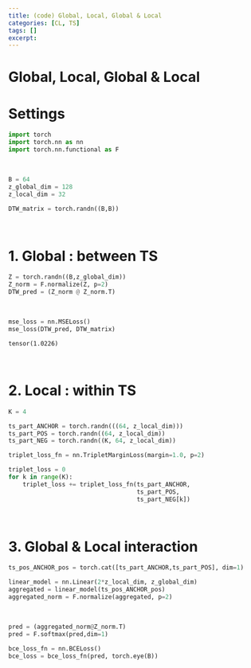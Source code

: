 ```yaml
---
title: (code) Global, Local, Global & Local
categories: [CL, TS]
tags: []
excerpt:
---
```


<script src="https://cdn.mathjax.org/mathjax/latest/MathJax.js?config=TeX-AMS-MML_HTMLorMML" type="text/javascript"></script>
# Global, Local, Global & Local

# Settings

```python
import torch
import torch.nn as nn
import torch.nn.functional as F
```

<br>

```python
B = 64
z_global_dim = 128
z_local_dim = 32

DTW_matrix = torch.randn((B,B))
```

<br>

# 1. Global : between TS

```python
Z = torch.randn((B,z_global_dim))
Z_norm = F.normalize(Z, p=2)
DTW_pred = (Z_norm @ Z_norm.T)
```

<br>

```python
mse_loss = nn.MSELoss()
mse_loss(DTW_pred, DTW_matrix)
```

```
tensor(1.0226)
```

<br>

# 2. Local : within TS

```python
K = 4

ts_part_ANCHOR = torch.randn(((64, z_local_dim)))
ts_part_POS = torch.randn((64, z_local_dim))
ts_part_NEG = torch.randn((K, 64, z_local_dim))
```

```python
triplet_loss_fn = nn.TripletMarginLoss(margin=1.0, p=2)
```

```python
triplet_loss = 0
for k in range(K):
    triplet_loss += triplet_loss_fn(ts_part_ANCHOR, 
                                    ts_part_POS, 
                                    ts_part_NEG[k])
```

<br>

# 3. Global & Local interaction

```python
ts_pos_ANCHOR_pos = torch.cat([ts_part_ANCHOR,ts_part_POS], dim=1)

linear_model = nn.Linear(2*z_local_dim, z_global_dim)
aggregated = linear_model(ts_pos_ANCHOR_pos)
aggregated_norm = F.normalize(aggregated, p=2)
```

<br>

```python
pred = (aggregated_norm@Z_norm.T)
pred = F.softmax(pred,dim=1)

bce_loss_fn = nn.BCELoss()
bce_loss = bce_loss_fn(pred, torch.eye(B))
```


